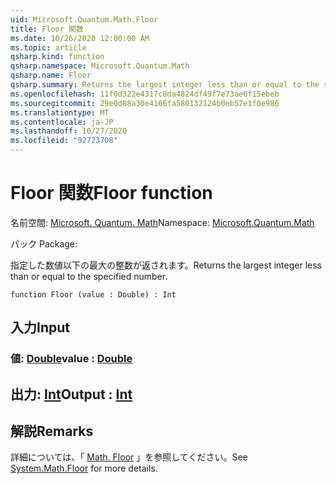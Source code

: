 ```yaml
---
uid: Microsoft.Quantum.Math.Floor
title: Floor 関数
ms.date: 10/26/2020 12:00:00 AM
ms.topic: article
qsharp.kind: function
qsharp.namespace: Microsoft.Quantum.Math
qsharp.name: Floor
qsharp.summary: Returns the largest integer less than or equal to the specified number.
ms.openlocfilehash: 11f0d322e4317c8da4824df49f7e73ae6f15ebeb
ms.sourcegitcommit: 29e0d88a30e4166fa580132124b0eb57e1f0e986
ms.translationtype: MT
ms.contentlocale: ja-JP
ms.lasthandoff: 10/27/2020
ms.locfileid: "92723708"
---
```

# <a name="floor-function"></a><span data-ttu-id="feeb7-102">Floor 関数</span><span class="sxs-lookup"><span data-stu-id="feeb7-102">Floor function</span></span>

<span data-ttu-id="feeb7-103">名前空間: [Microsoft. Quantum. Math](xref:Microsoft.Quantum.Math)</span><span class="sxs-lookup"><span data-stu-id="feeb7-103">Namespace: [Microsoft.Quantum.Math](xref:Microsoft.Quantum.Math)</span></span>

<span data-ttu-id="feeb7-104">パック [](https://nuget.org/packages/)</span><span class="sxs-lookup"><span data-stu-id="feeb7-104">Package: [](https://nuget.org/packages/)</span></span>


<span data-ttu-id="feeb7-105">指定した数値以下の最大の整数が返されます。</span><span class="sxs-lookup"><span data-stu-id="feeb7-105">Returns the largest integer less than or equal to the specified number.</span></span>

```qsharp
function Floor (value : Double) : Int
```


## <a name="input"></a><span data-ttu-id="feeb7-106">入力</span><span class="sxs-lookup"><span data-stu-id="feeb7-106">Input</span></span>

### <a name="value--double"></a><span data-ttu-id="feeb7-107">値: [Double](xref:microsoft.quantum.lang-ref.double)</span><span class="sxs-lookup"><span data-stu-id="feeb7-107">value : [Double](xref:microsoft.quantum.lang-ref.double)</span></span>





## <a name="output--int"></a><span data-ttu-id="feeb7-108">出力: [Int](xref:microsoft.quantum.lang-ref.int)</span><span class="sxs-lookup"><span data-stu-id="feeb7-108">Output : [Int](xref:microsoft.quantum.lang-ref.int)</span></span>



## <a name="remarks"></a><span data-ttu-id="feeb7-109">解説</span><span class="sxs-lookup"><span data-stu-id="feeb7-109">Remarks</span></span>

<span data-ttu-id="feeb7-110">詳細については、「 [Math. Floor](https://docs.microsoft.com/dotnet/api/system.math.floor) 」を参照してください。</span><span class="sxs-lookup"><span data-stu-id="feeb7-110">See [System.Math.Floor](https://docs.microsoft.com/dotnet/api/system.math.floor) for more details.</span></span>